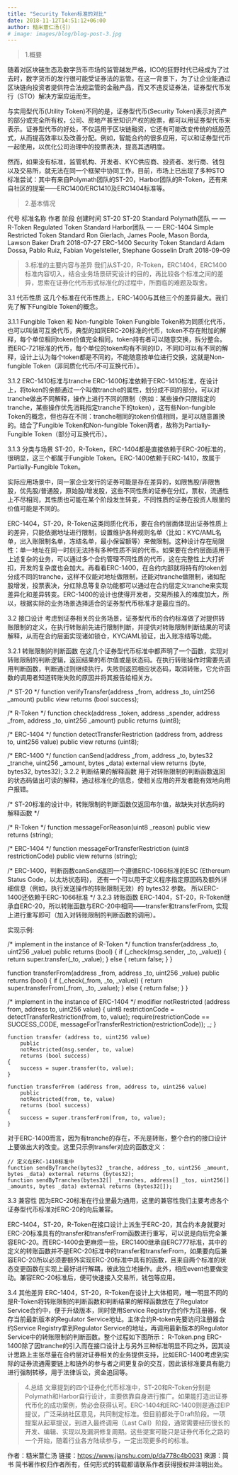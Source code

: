 ```yaml
---
title: "Security Token标准的对比"
date: 2018-11-12T14:51:12+06:00
author: 糙米薏仁汤(引)
# image: images/blog/blog-post-3.jpg
---
```


> 1.概要

随着对区块链生态及数字货币市场的监管越发严格，ICO的狂野时代已经成为了过去时，数字货币的发行很可能受证券法的监管。在这一背景下，为了让企业能通过区块链向投资者提供符合法规监管的金融产品，而又不违反证券法，证券型代币发行（STO）解决方案应运而生。

与实用型代币(Utility Token)不同的是，证券型代币(Security Token)表示对资产的部分或完全所有权，公司、房地产甚至知识产权的股票，都可以用证券型代币来表示。证券型代币的好处，不仅适用于区块链融资，它还有可能改变传统的纸股范式，从而提高效率以及改善分配。例如，智能合约的很多应用，可以和证券型代币一起使用，以优化公司治理中的投票表决，提高其透明度。

然而，如果没有标准，监管机构、开发者、KYC供应商、投资者、发行商、钱包以及交易所，就无法在同一个框架中协同工作。目前，市场上已出现了多种STO标准尝试：其中有来自Polymath团队的ST-20，Harbor团队的R-Token，还有来自社区的提案——ERC1400/ERC1410及ERC1404标准等。

> 2.基本情况

代号	标准名称	作者	阶段	创建时间
ST-20	ST-20 Standard	Polymath团队	—	—
R-Token	Regulated Token Standard	Harbor团队	—	—
ERC-1404	Simple Restricted Token Standard	Ron Gierlach, James Poole, Mason Borda, Lawson Baker	Draft	2018-07-27
ERC-1400	Security Token Standard	Adam Dossa, Pablo Ruiz, Fabian Vogelsteller, Stephane Gosselin	Draft	2018-09-09

> 3.标准的主要内容与差异
我们从ST-20，R-Token，ERC1404，ERC1400标准内容切入，结合业务场景研究设计的目的，再比较各个标准之间的差异，思索在证券化代币形式标准化的过程中，所面临的难题及取舍。

3.1 代币性质
这几个标准在代币性质上，ERC-1400与其他三个的差异最大。我们先了解下Fungible Token的概念。

3.1.1 Fungible Token 和 Non-fungible Token
Fungible Token称为同质化代币，也可以叫做可互换代币，典型的如同ERC-20标准的代币，token不存在附加的解释，每个单位相同token价值完全相同，token持有者可以随意交换，拆分整合。而ERC-721标准的代币，每个单位的token均有不同的ID，不同ID可以有不同的解释，设计上认为每个token都是不同的，不能随意按单位进行交换，这就是Non-fungible Token（非同质化代币/不可互换代币）。

3.1.2 ERC-1410标准与tranche
ERC-1400标准依赖于ERC-1410标准，在设计上，将token的余额通过一个叫做tranche的属性，划分成不同的部分。可以对tranche做出不同解释，操作上进行不同的限制（例如：某些操作只限指定的tranche，某些操作优先消耗指定tranche下的token），这有些Non-fungible Token的概念，但也存在不同：tranche相同的token价值相同，是可以随意置换的。结合了Fungible Token和Non-fungible Token两者，故称为Partially-Fungible Token（部分可互换代币）。

3.1.3 分类与场景
ST-20，R-Token，ERC-1404都是直接依赖于ERC-20标准的，很明显，这三个都属于Fungible Token。ERC-1400依赖于ERC-1410，故属于Partially-Fungible Token。

实际应用场景中，同一家企业发行的证券可能是存在差异的，如限售股/非限售股，优先股/普通股，原始股/增发股，这些不同性质的证券在分红，票权，流通性上不尽相同，其性质也可能在某个阶段发生转变，不同性质的证券在投资人眼里的价值可能是不同的。

ERC-1404，ST-20，R-Token这类同质化代币，要在合约层面体现出证券性质上的差异，只能依据地址进行限制，设置维护各种规则名单（比如：KYC/AML名单，出入账限制名单，冻结名单，最小保留额等）来做限制。这种设计存在局限性：单一地址在同一时刻无法持有多种性质不同的代币。如果要在合约层面适用于上述复杂的业务，可以通过多个合约管理不同性质的代币，这在完整性上大打折扣，开发的复杂度也会加大。再看看ERC-1400，在合约内部就将持有的token划分成不同的tranche，这样不仅能对地址做限制，还能对tranche做限制，诸如配股增发，投票表决，分红除息等复杂功能都可以通过在合约层定义tranche来实现差异化和差异转变。ERC-1400的设计也使得开发者，交易所接入的难度加大，所以，根据实际的业务场景选择适合的证券型代币标准才是最应当的。

3.2 接口设计
考虑到证券相关的业务场景，证券型代币的合约标准做了对提供转账限制的定义，在执行转账前先进行限制判断，并提供对转账限制判断结果的可读解释，从而在合约层面实现诸如锁仓，KYC/AML验证，出入账冻结等功能。

3.2.1 转账限制的判断函数
在这几个证券型代币标准中都声明了一个函数，实现对转账限制的判断逻辑，返回结果的布尔值或是状态码。在执行转账操作时需要先调用判断函数，判断通过则继续执行，失败则返回相应状态码，取消转账，它允许函数的调用者知道转账失败的原因并将其报告给相关方。

/* ST-20 */
function verifyTransfer(address _from, address _to, uint256 _amount) public view returns (bool success);

/* R-Token */
function check(address _token, address _spender, address _from, address _to, uint256 _amount) public returns (uint8);

/* ERC-1404 */
function detectTransferRestriction (address from, address to, uint256 value) public view returns (uint8);

/* ERC-1400 */
function canSend(address _from, address _to, bytes32 _tranche, uint256 _amount, bytes _data) external view returns (byte, bytes32, bytes32);
3.2.2 判断结果的解释函数
用于对转账限制的判断函数返回的状态码做出可读的解释，通过标准化的信息，使相关应用的开发者能有效地向用户报错。

/* ST-20标准的设计中，转账限制的判断函数仅返回布尔值，故缺失对状态码的解释函数 */

/* R-Token */
function messageForReason(uint8 _reason) public view returns (string);

/* ERC-1404 */
function messageForTransferRestriction (uint8 restrictionCode) public view returns (string);

/* ERC-1400，判断函数canSend返回一个遵循ERC-1066标准的ESC (Ethereum Status Code，以太坊状态码)，
还有一个可以用于定义程序指定原因码及额外详细信息（例如，执行发送操作的转账限制无效）的 bytes32 参数。
所以ERC-1400还依赖于ERC-1066标准 */
3.2.3 转账函数
ERC-1404，ST-20，R-Token继承自ERC-20，所以转账函数与ERC-20中相同——transfer和transferFrom, 实现上进行重写即可（加入对转账限制的判断函数的调用）。

实现示例:

/* implement in the instance of R-Token */
  function transfer(address _to, uint256 _value) public returns (bool) {
    if (_check(msg.sender, _to, _value)) {
      return super.transfer(_to, _value);
    } else {
      return false;
    }
  }

  function transferFrom(address _from, address _to, uint256 _value) public returns (bool) {
    if (_check(_from, _to, _value)) {
      return super.transferFrom(_from, _to, _value);
    } else {
      return false;
    }
  }
  
  
/* implement in the instance of ERC-1404 */ 
    modifier notRestricted (address from, address to, uint256 value) {
        uint8 restrictionCode = detectTransferRestriction(from, to, value);
        require(restrictionCode == SUCCESS_CODE, messageForTransferRestriction(restrictionCode));
        _;
    }

    function transfer (address to, uint256 value)
        public
        notRestricted(msg.sender, to, value)
        returns (bool success)
    {
        success = super.transfer(to, value);
    }
    
    function transferFrom (address from, address to, uint256 value)
        public
        notRestricted(from, to, value)
        returns (bool success)
    {
        success = super.transferFrom(from, to, value);
    }
对于ERC-1400而言，因为有tranche的存在，不光是转账，整个合约的接口设计上要做出大的改变。这里只示例transfer对应的函数定义：

    // 定义在ERC-1410标准中
    function sendByTranche(bytes32 _tranche, address _to, uint256 _amount, bytes _data) external returns (bytes32);
    function sendByTranches(bytes32[] _tranches, address[] _tos, uint256[] _amounts, bytes _data) external returns (bytes32[]);
3.3 兼容性
因为ERC-20标准在行业里最为通用，这里的兼容性我们主要考虑各个证券型代币标准对ERC-20的向后兼容。

ERC-1404，ST-20，R-Token在接口设计上派生于ERC-20，其合约本身就要对ERC-20标准具有的transfer和transferFrom函数进行重写，可以说是向后完全兼容ERC-20。而ERC-1400会更麻烦一些，ERC1400继承自ERC777标准，其中的定义的转账函数并不是ERC-20标准中的transfer和transferFrom，如果要向后兼容ERC-20所以必须要额外实现ERC-20标准中具有的函数，且来自两个标准的状态变更函数在实现上最好进行解耦，彼此独立地操作。此外，相应event也要做变动。兼容ERC-20标准后，便可快速接入交易所，钱包等应用。

3.4 其他差异
ERC-1404，ST-20，R-Token在设计上大体相同，唯一明显不同的是R-Token将转账限制的判断函数和判断结果的解释函数放在了Regulator Service合约中，便于升级版本，同时使用Service Registry合约作为注册器，保存当前最新版本的Regulator Service地址。主体合约R-token先要访问注册器合约Service Registry拿到Regulator Service的地址，再调用最新版本的Regulator Service中的转账限制的判断函数。整个过程如下图所示：
R-Token.png
ERC-1400除了因tranche的引入而在接口设计上与另外三种标准明显不同之外，因其设计思路上主张尽量在合约层对证券相关的业务提供支持，比如ERC-1400考虑到实际的证券流通需要链上和链外的参与者之间更复杂的交互，因此该标准要具有能力进行强制转移，用于法律诉讼，资金追回等。

> 4.总结
文章提到的四个证券化代币标准中，ST-20和R-Token分别是Polymath和Harbor自行设计，主要依靠自身进行推广。如果能打造出证券代币化的成功案例，势必会获得认可。ERC-1404和ERC-1400则是通过EIP提议，广泛采纳社区意见，共同制定标准。但目前都处于Draft阶段。一项提案从起草提议，到进入最终调用（Last Call）阶段，通常需要经历很长的开发、编辑、实现以及漏洞修复周期。这些提案可能只是证券代币化之路的一个开始，随着行业各方陆续参与，一定出现更多的的标准。

作者：糙米薏仁汤
链接：https://www.jianshu.com/p/da778c4b0031
來源：简书
简书著作权归作者所有，任何形式的转载都请联系作者获得授权并注明出处。